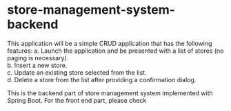 # store-management-system-backend
This application will be a simple CRUD application that has the following features: 
  a.	Launch the application and be presented with a list of stores (no paging is necessary).  
  b.	Insert a new store.    
  c.	Update an existing store selected from the list.   
  d.	Delete a store from the list after providing a confirmation dialog.   

This is the backend part of store management system implemented with Spring Boot. For the front end part, please check

